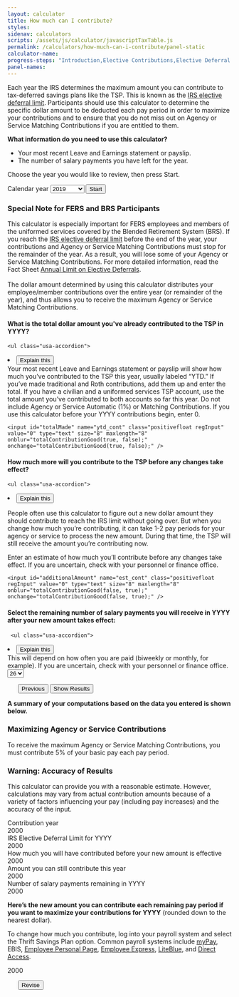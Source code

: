 ```yaml
---
layout: calculator
title: How much can I contribute?
styles:
sidenav: calculators
scripts: /assets/js/calculator/javascriptTaxTable.js
permalink: /calculators/how-much-can-i-contribute/panel-static
calculator-name:
progress-steps: "Introduction,Elective Contributions,Elective Deferral Limits"
panel-names:
---
```


  <!-- PANEL 1 -->

<div id="panel1" class="calculator-panel" style="display: block;" markdown="1">

Each year the IRS determines the maximum amount you can contribute to tax-deferred savings plans like the TSP. This is known as the <a href="javascript:void(0)">IRS elective deferral limit</a>. Participants should use this calculator to determine the specific dollar amount to be deducted each pay period in order to maximize your contributions and to ensure that you do not miss out on Agency or Service Matching Contributions if you are entitled to them.

**What information do you need to use this calculator?**

- Your most recent Leave and Earnings statement or payslip.
- The number of salary payments you have left for the year.

<div class="dotted-line"></div>

Choose the year you would like to review, then press Start.

<form class="usa-form flex">
<label for="options" class="sr-only">Calendar year</label>
<select name="options" id="options">
<option value>- Select -</option>
<option value="2018">2018</option>
<option value="2019" selected="">2019</option>
</select>
<button class="usa-button primary start">Start</button>
</form>

<div class="usa-alert usa-alert-info ">
<div class="usa-alert-body">
    <h3 class="usa-alert-heading">Special Note for FERS and BRS Participants</h3>
    <p class="usa-alert-text">
This calculator is especially important for FERS employees and members of the
uniformed services covered by the Blended Retirement System (BRS). If you reach the
<a href="javascript:openWindow('/PlanningTools/RetirementPlanningPhases/maximumAmount.html', 650, 650);">IRS elective deferral limit</a>
before the end of the year, your contributions and Agency or Service Matching Contributions
must stop for the remainder of the year. As a result, you will lose some of your Agency or
Service Matching Contributions.
For more detailed information, read the Fact Sheet
<a class="pdfLink" title="File size: 278 KB (opens in a new window)" href="/PDF/formspubs/tspfs07.pdf">Annual Limit on Elective Deferrals</a>.
<br /><br />
The dollar amount determined by using this calculator distributes your employee/member
contributions over the entire year (or remainder of the year), and thus allows you to
receive the maximum Agency or Service Matching Contributions.
</p>
</div>
</div>
</div><!-- end div#panel1 -->

<!-- PANEL 2 -->

<div id="panel2" class="calculator-panel" style="display: block;">
<!-- A -->
<div class="usa-grid calculator ">
  <div class="usa-width-three-fourths ">
    <h4>What is the total dollar amount you've already contributed to the TSP in <span id="yearA">YYYY</span>?</h4>

    <ul class="usa-accordion">

  <li>
    <button class="usa-accordion-button"
      aria-expanded="false"
      aria-controls="a1.1">
      Explain this
    </button>
    <div id="a1.1" class="usa-accordion-content">
      Your most recent Leave and Earnings statement or payslip will show how much you’ve contributed to the TSP this year, usually labeled “YTD.” If you’ve made traditional and Roth contributions, add them up and enter the total. If you have a civilian and a uniformed services TSP account, use the total amount you’ve contributed to both accounts so far this year. Do not include Agency or Service Automatic (1%) or Matching Contributions. If you use this calculator before your <span id="yearB">YYYY</span> contributions begin, enter 0.
    </div>
      </li>
    </ul>

  </div>
  <div class="usa-width-one-fourth float-right">

    <input id="totalMade" name="ytd_cont" class="positivefloat regInput" value="0" type="text" size="8" maxlength="8" onblur="totalContributionGood(true, false);" onchange="totalContributionGood(true, false);" />

  </div>
</div>

<div class="tspError pe-error" id="tspErrortotalMade" style="display: block; text-align: right;"></div>

<div class="dotted-line"></div>

<!-- B -->

<div class="usa-grid calculator ">
  <div class="usa-width-three-fourths "><h4>How much more will you contribute to the TSP before any changes take effect?</h4>

    <ul class="usa-accordion">

  <li>
    <button class="usa-accordion-button"
      aria-expanded="false"
      aria-controls="a1.2">
      Explain this
    </button>
    <div id="a1.2" class="usa-accordion-content">
      <p>People often use this calculator to figure out a new dollar amount they should contribute to reach the IRS limit without going over. But when you change how much you’re contributing, it can take 1-2 pay periods for your agency or service to process the new amount. During that time, the TSP will still receive the amount you’re contributing now.</p>
    <p>Enter an estimate of how much you’ll contribute before any changes take effect. If you are uncertain, check with your personnel or finance office.</p>
    </div>
      </li>
    </ul>
    </div>
  <div class="usa-width-one-fourth float-right">

    <input id="additionalAmount" name="est_cont" class="positivefloat regInput" value="0" type="text" size="8" maxlength="8" onblur="totalContributionGood(false, true);" onchange="totalContributionGood(false, true);" />

  </div>
</div>

<div class="tspError pe-error" id="tspErroradditionalAmount" style="display: block; text-align: right;"></div>

<div class="dotted-line"></div>

<!-- C -->

<div class="usa-grid calculator ">
  <div class="usa-width-three-fourths "><h4>Select the remaining number of salary payments you will receive in <span id="yearD">YYYY</span> after your new amount takes effect:</h4>

     <ul class="usa-accordion">

  <li>
    <button class="usa-accordion-button"
      aria-expanded="false"
      aria-controls="a1.3">
      Explain this
    </button>
    <div id="a1.3" class="usa-accordion-content">
      This will depend on <a onclick="window.open('https://www.tsp.gov/PlanningTools/Calculators/numberOfSalaryPayments.html', '\_blank', 'location=yes,height=450,width=650,scrollbars=yes,status=yes');">how often you are paid</a>
     (biweekly or monthly, for example). If you are uncertain, check with your personnel or finance office.
    </div>
      </li>
    </ul>
  </div>
  <div class="usa-width-one-fourth float-right">
  <select class="greySelect2" id="numberPayment" name="rmn_pmts">
    <option value="1">1</option>
    <option value="2">2</option>
    <option value="3">3</option>
    <option value="4">4</option>
    <option value="5">5</option>
    <option value="6">6</option>
    <option value="7">7</option>
    <option value="8">8</option>
    <option value="9">9</option>
    <option value="10">10</option>
    <option value="11">11</option>
    <option value="12">12</option>
    <option value="13">13</option>
    <option value="14">14</option>
    <option value="15">15</option>
    <option value="16">16</option>
    <option value="17">17</option>
    <option value="18">18</option>
    <option value="19">19</option>
    <option value="20">20</option>
    <option value="21">21</option>
    <option value="22">22</option>
    <option value="23">23</option>
    <option value="24">24</option>
    <option value="25">25</option>
    <option value="26" selected="">26</option>
    <option value="27">27</option>
    <option value="28">28</option>
    <option value="29">29</option>
    <option value="30">30</option>
    <option value="31">31</option>
    <option value="32">32</option>
    <option value="33">33</option>
    <option value="34">34</option>
    <option value="35">35</option>
    <option value="36">36</option>
    <option value="37">37</option>
    <option value="38">38</option>
    <option value="39">39</option>
    <option value="40">40</option>
    <option value="41">41</option>
    <option value="42">42</option>
    <option value="43">43</option>
    <option value="44">44</option>
    <option value="45">45</option>
    <option value="46">46</option>
    <option value="47">47</option>
    <option value="48">48</option>
    <option value="49">49</option>
    <option value="50">50</option>
    <option value="51">51</option>
    <option value="52">52</option>
  </select>
  </div>
</div>

<div class="tspError pe-error" id="tspErrornumberPayment" style="display: block; text-align: right;"></div>

  <ul id="button-bar" class="buttonNav flexRow flexEnd">
  <button class="usa-button " href="javascript:void(0);" title="" onclick="showPanel(1); return false;">Previous</button>
  <span id="showResults2">
  <button class="usa-button " href="javascript:void(0);" title="" onclick="processPanel(2, 0, 3, 0); return false;">Show Results</button>
  </span>
  </ul>
</div>

  <!-- PANEL 3 -->

<div id="panel3" class="calculator-panel" style="display: block;">
  <p><strong>A summary of your computations based on the data you entered is shown below.</strong></p>
  <div class="usa-alert  usa-alert-info ">
    <div class="usa-alert-body">
        <h3 class="usa-alert-heading">Maximizing Agency or Service Contributions</h3>
        <p class="usa-alert-text">To receive the maximum Agency or Service Matching Contributions, you must contribute 5% of your basic pay each pay period.</p>
    </div>
  </div>
  <div class="usa-alert  usa-alert-info ">
    <div class="usa-alert-body">
        <h3 class="usa-alert-heading">Warning: Accuracy of Results</h3>
        <p class="usa-alert-text">This calculator can provide you with a reasonable estimate. However, calculations may vary from actual contribution amounts because of a variety of factors influencing your pay (including pay increases) and the accuracy of the input.</p>
    </div>
</div>
 <div class="results-frame">
<div class="usa-grid calculator results">
  <div class="usa-width-three-fourths ">Contribution year</div>
  <div class="usa-width-one-fourth float-right">
  <span id="contributionYear">2000</span>
  </div>
</div>
<div class="usa-grid calculator results">
  <div class="usa-width-three-fourths ">IRS Elective Deferral Limit for <span id="yearE">YYYY</span></div>
  <div class="usa-width-one-fourth float-right">
  <span id="deferralLimit">2000</span>
  </div>
</div>
<div class="usa-grid calculator results">
  <div class="usa-width-three-fourths ">How much you will have contributed before your new amount is effective</div>
  <div class="usa-width-one-fourth float-right">
  <span id="totalContributed">2000</span>
  </div>
</div>
<div class="usa-grid calculator results">
  <div class="usa-width-three-fourths ">Amount you can still contribute this year</div>
  <div class="usa-width-one-fourth float-right">
  <span id="amountAvailable">2000</span>
  </div>
</div>
<div class="usa-grid calculator results">
  <div class="usa-width-three-fourths ">Number of salary payments remaining in <span id="yearF">YYYY</span></div>
  <div class="usa-width-one-fourth float-right">
  <span id="paymentsRemaining">2000</span>
  </div>
</div>
<div class="usa-grid calculator results">
  <div class="usa-width-three-fourths ">

<strong>Here’s the new amount you can contribute each remaining pay period if you
want to maximize your contributions for <span id="yearG">YYYY</span></strong> (rounded down to the nearest dollar).

<p>To change how much you contribute, log into your payroll system and select the Thrift Savings Plan option. Common payroll systems include <a class="externalLink" href="/other/exit/exit_tsp_website.html?urlIdx= 6" title="myPay website opens in a new window.">myPay</a>, EBIS,
<a class="externalLink" href="/other/exit/exit_tsp_website.html?urlIdx=44" title="Employee Personal Page website opens in a new window.">Employee Personal Page</a>,
<a class="externalLink" href="/other/exit/exit_tsp_website.html?urlIdx=45" title="Employee Express website opens in a new window.">Employee Express</a>,
<a class="externalLink" href="/other/exit/exit_tsp_website.html?urlIdx=46" title="LiteBlue website opens in a new window.">LiteBlue</a>,
and <a class="externalLink" href="/other/exit/exit_tsp_website.html?urlIdx=47" title="Direct Access website opens in a new window.">Direct Access</a>.</p>
</div>
  <div class="usa-width-one-fourth float-right">
  <span id="newContribution">2000</span>
  </div>
</div>
  </div> <!-- end div.deco-box -->
  <ul id="button-bar" class="buttonNav flexRow flexEnd">
<button class="usa-button " href="javascript:void(0);" title="" onclick="showPanel(2); return false;">Revise</button>
  </ul>

</div>
